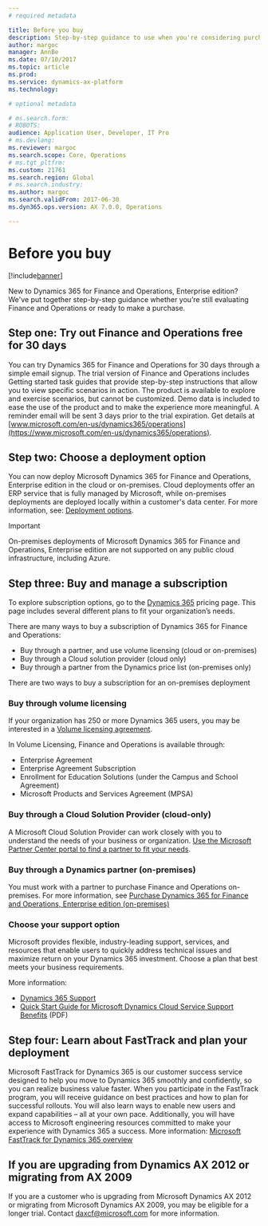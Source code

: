 ```yaml
---
# required metadata

title: Before you buy
description: Step-by-step guidance to use when you're considering purchasing Dynamics 365 for Finance and Operations, Enterprise edition.  
author: margoc
manager: AnnBe
ms.date: 07/10/2017
ms.topic: article
ms.prod: 
ms.service: dynamics-ax-platform
ms.technology: 

# optional metadata

# ms.search.form:
# ROBOTS: 
audience: Application User, Developer, IT Pro
# ms.devlang: 
ms.reviewer: margoc
ms.search.scope: Core, Operations
# ms.tgt_pltfrm: 
ms.custom: 21761
ms.search.region: Global
# ms.search.industry: 
ms.author: margoc
ms.search.validFrom: 2017-06-30
ms.dyn365.ops.version: AX 7.0.0, Operations

---
```


# Before you buy 

[!include[banner](../includes/banner.md)]

New to Dynamics 365 for Finance and Operations, Enterprise edition? We've put together step-by-step guidance whether you’re still evaluating Finance and Operations or ready to make a purchase.

## Step one:  Try out Finance and Operations free for 30 days
You can try Dynamics 365 for Finance and Operations for 30 days through a simple email signup. The trial version of Finance and Operations includes Getting started task guides that provide step-by-step instructions that allow you to view specific scenarios in action. The product is available to explore and exercise scenarios, but cannot be customized. Demo data is included to ease the use of the product and to make the experience more meaningful. A reminder email will be sent 3 days prior to the trial expiration. Get details at [www.microsoft.com/en-us/dynamics365/operations](https://www.microsoft.com/en-us/dynamics365/operations).

## Step two: Choose a deployment option
You can now deploy Microsoft Dynamics 365 for Finance and Operations, Enterprise edition in the cloud or on-premises. Cloud deployments offer an ERP service that is fully managed by Microsoft, while on-premises deployments are deployed locally within a customer's data center.
For more information, see: [Deployment options](../../dev-itpro/deployment/choose-deployment-type.md).
> [!IMPORTANT]
> On-premises deployments of Microsoft Dynamics 365 for Finance and Operations, Enterprise edition are not supported on any public cloud infrastructure, including Azure. 

## Step three: Buy and manage a subscription
To explore subscription options, go to the [Dynamics 365](https://www.microsoft.com/en-us/dynamics365/pricing) pricing page. This page includes several different plans to fit your organization’s needs.

There are many ways to buy a subscription of Dynamics 365 for Finance and Operations:
- Buy through a partner, and use volume licensing (cloud or on-premises)
- Buy through a Cloud solution provider (cloud only)
- Buy through a partner from the Dynamics price list (on-premises only)

There are two ways to buy a subscription for an on-premises deployment

### Buy through volume licensing
If your organization has 250 or more Dynamics 365 users, you may be interested in a [Volume licensing agreement](https://www.microsoft.com/en-us/licensing/how-to-buy/how-to-buy.aspx). 

In Volume Licensing, Finance and Operations is available through:
- Enterprise Agreement
- Enterprise Agreement Subscription
- Enrollment for Education Solutions (under the Campus and School Agreement)
- Microsoft Products and Services Agreement (MPSA)

### Buy through a Cloud Solution Provider (cloud-only)
A Microsoft Cloud Solution Provider can work closely with you to understand the needs of your business or organization. [Use the Microsoft Partner Center portal to find a partner to fit your needs](https://partnercenter.microsoft.com/en-us/partner/home). 

### Buy through a Dynamics partner (on-premises)
You must work with a partner to purchase Finance and Operations on-premises. For more information, see [Purchase Dynamics 365 for Finance and Operations, Enterprise edition (on-premises)](purchase-on-premises.md)

### Choose your support option
Microsoft provides flexible, industry-leading support, services, and resources that enable users to quickly address technical issues and maximize return on your Dynamics 365 investment. Choose a plan that best meets your business requirements. 

More information: 
- [Dynamics 365 Support](https://www.microsoft.com/en-us/dynamics365/support)
- [Quick Start Guide for Microsoft Dynamics Cloud Service Support Benefits](http://go.microsoft.com/fwlink/?LinkId=530335) (PDF)

## Step four: Learn about FastTrack and plan your deployment
Microsoft FastTrack for Dynamics 365 is our customer success service designed to help you move to Dynamics 365 smoothly and confidently, so you can realize business value faster. When you participate in the FastTrack program, you will receive guidance on best practices and how to plan for successful rollouts. You will also learn ways to enable new users and expand capabilities – all at your own pace. Additionally, you will have access to Microsoft engineering resources committed to make your experience with Dynamics 365 a success. More information: [Microsoft FastTrack for Dynamics 365 overview](fasttrack-dynamics-365-overview.md) 

## If you are upgrading from Dynamics AX 2012 or migrating from AX 2009
If you are a customer who is upgrading from Microsoft Dynamics AX 2012 or migrating from Microsoft Dynamics AX 2009, you may be eligible for a longer trial. Contact <daxcf@microsoft.com> for more information. 

